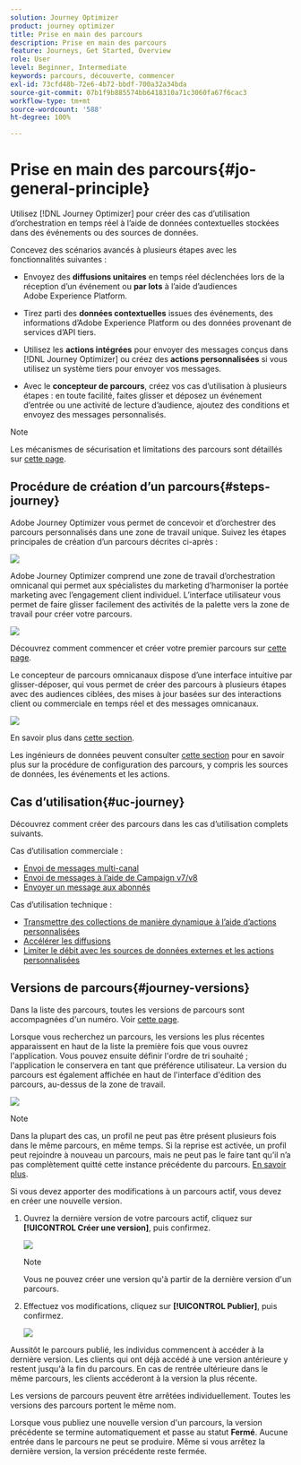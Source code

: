 ```yaml
---
solution: Journey Optimizer
product: journey optimizer
title: Prise en main des parcours
description: Prise en main des parcours
feature: Journeys, Get Started, Overview
role: User
level: Beginner, Intermediate
keywords: parcours, découverte, commencer
exl-id: 73cfd48b-72e6-4b72-bbdf-700a32a34bda
source-git-commit: 07b1f9b885574bb6418310a71c3060fa67f6cac3
workflow-type: tm+mt
source-wordcount: '588'
ht-degree: 100%

---
```



# Prise en main des parcours{#jo-general-principle}

Utilisez [!DNL Journey Optimizer] pour créer des cas d’utilisation d’orchestration en temps réel à l’aide de données contextuelles stockées dans des événements ou des sources de données.

Concevez des scénarios avancés à plusieurs étapes avec les fonctionnalités suivantes :

* Envoyez des **diffusions unitaires** en temps réel déclenchées lors de la réception d’un événement ou **par lots** à l’aide d’audiences Adobe Experience Platform.

* Tirez parti des **données contextuelles** issues des événements, des informations d’Adobe Experience Platform ou des données provenant de services d’API tiers.

* Utilisez les **actions intégrées** pour envoyer des messages conçus dans [!DNL Journey Optimizer] ou créez des **actions personnalisées** si vous utilisez un système tiers pour envoyer vos messages.

* Avec le **concepteur de parcours**, créez vos cas d’utilisation à plusieurs étapes : en toute facilité, faites glisser et déposez un événement d’entrée ou une activité de lecture d’audience, ajoutez des conditions et envoyez des messages personnalisés.


>[!NOTE]
>
>Les mécanismes de sécurisation et limitations des parcours sont détaillés sur [cette page](../start/guardrails.md).

## Procédure de création d’un parcours{#steps-journey}

Adobe Journey Optimizer vous permet de concevoir et d’orchestrer des parcours personnalisés dans une zone de travail unique. Suivez les étapes principales de création dʼun parcours décrites ci-après :

![](assets/journey-creation-process.png)

Adobe Journey Optimizer comprend une zone de travail d’orchestration omnicanal qui permet aux spécialistes du marketing d’harmoniser la portée marketing avec l’engagement client individuel. L’interface utilisateur vous permet de faire glisser facilement des activités de la palette vers la zone de travail pour créer votre parcours.

![](assets/interface-journeys.png)

Découvrez comment commencer et créer votre premier parcours sur [cette page](journey-gs.md).

Le concepteur de parcours omnicanaux dispose d’une interface intuitive par glisser-déposer, qui vous permet de créer des parcours à plusieurs étapes avec des audiences ciblées, des mises à jour basées sur des interactions client ou commerciale en temps réel et des messages omnicanaux.

![](assets/journey38.png)

En savoir plus dans [cette section](using-the-journey-designer.md).

Les ingénieurs de données peuvent consulter [cette section](../configuration/about-data-sources-events-actions.md) pour en savoir plus sur la procédure de configuration des parcours, y compris les sources de données, les événements et les actions.


## Cas d’utilisation{#uc-journey}

Découvrez comment créer des parcours dans les cas d’utilisation complets suivants.

Cas d’utilisation commerciale :

* [Envoi de messages multi-canal](journeys-uc.md)
* [Envoi de messages à l’aide de Campaign v7/v8](ajo-ac.md)
* [Envoyer un message aux abonnés](message-to-subscribers-uc.md)

Cas d’utilisation technique :

* [Transmettre des collections de manière dynamique à l’aide d’actions personnalisées](collections.md)
* [Accélérer les diffusions](ramp-up-deliveries-uc.md)
* [Limiter le débit avec les sources de données externes et les actions personnalisées](limit-throughput.md)

## Versions de parcours{#journey-versions}

Dans la liste des parcours, toutes les versions de parcours sont accompagnées d&#39;un numéro. Voir [cette page](../building-journeys/using-the-journey-designer.md).

Lorsque vous recherchez un parcours, les versions les plus récentes apparaissent en haut de la liste la première fois que vous ouvrez l&#39;application. Vous pouvez ensuite définir l&#39;ordre de tri souhaité ; l&#39;application le conservera en tant que préférence utilisateur. La version du parcours est également affichée en haut de l&#39;interface d&#39;édition des parcours, au-dessus de la zone de travail.

![](assets/journeyversions1.png)

>[!NOTE]
>
>Dans la plupart des cas, un profil ne peut pas être présent plusieurs fois dans le même parcours, en même temps. Si la reprise est activée, un profil peut rejoindre à nouveau un parcours, mais ne peut pas le faire tant qu’il n’a pas complètement quitté cette instance précédente du parcours. [En savoir plus](end-journey.md).

Si vous devez apporter des modifications à un parcours actif, vous devez en créer une nouvelle version.

1. Ouvrez la dernière version de votre parcours actif, cliquez sur **[!UICONTROL Créer une version]**, puis confirmez.

   ![](assets/journeyversions2.png)

   >[!NOTE]
   >
   >Vous ne pouvez créer une version qu&#39;à partir de la dernière version d&#39;un parcours.

1. Effectuez vos modifications, cliquez sur **[!UICONTROL Publier]**, puis confirmez.

   ![](assets/journeyversions3.png)

Aussitôt le parcours publié, les individus commencent à accéder à la dernière version. Les clients qui ont déjà accédé à une version antérieure y restent jusqu&#39;à la fin du parcours. En cas de rentrée ultérieure dans le même parcours, les clients accéderont à la version la plus récente.

Les versions de parcours peuvent être arrêtées individuellement. Toutes les versions des parcours portent le même nom.

Lorsque vous publiez une nouvelle version d&#39;un parcours, la version précédente se termine automatiquement et passe au statut **Fermé**. Aucune entrée dans le parcours ne peut se produire. Même si vous arrêtez la dernière version, la version précédente reste fermée.
